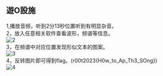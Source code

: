 ## 遊O設施  
1,播放音频，听到2分13秒位置听到有明显杂音。  
2，放入任意相关软件查看波形，频谱等信息。  
![2](/2.jpg)  
3，在频谱中对应位置发现形似文本的图案。  
![3](/3.jpg)  
4，反转图片即可得到flag。(r00t2023{H0w_to_Ap_Th3_SOng})  
![4](/4.jpg)  
